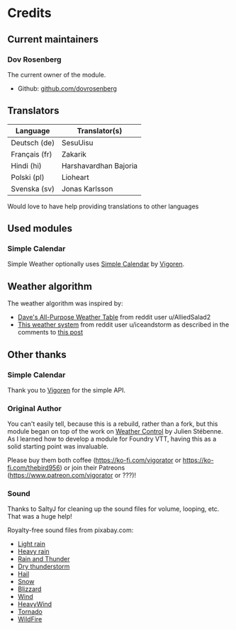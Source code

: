 # Credits

## Current maintainers

### Dov Rosenberg

The current owner of the module.

- Github: [github.com/dovrosenberg](https://github.com/dovrosenberg)

## Translators

| Language                  | Translator(s)                                                               |
|---------------------------|-----------------------------------------------------------------------------|
| Deutsch (de)              | SesuUisu                                                                    |
| Français (fr)             | Zakarik                                                                     |
| Hindi (hi)                | Harshavardhan Bajoria                                                       |
| Polski (pl)               | Lioheart                                                                    |
| Svenska (sv)              | Jonas Karlsson                                                              |

Would love to have help providing translations to other languages

## Used modules

### Simple Calendar

Simple Weather optionally uses [Simple Calendar](https://github.com/vigoren/foundryvtt-simple-calendar) by [Vigoren](https://github.com/vigoren). 

## Weather algorithm
The weather algorithm was inspired by:
- [Dave's All-Purpose Weather Table](https://docs.google.com/spreadsheets/d/1j0d1MtsWtJT-Q-Ncbl8DsBlf6cK51j5T13JTll5bSTE/edit#gid=0) from reddit user u/AlliedSalad2 
- [This weather system](https://github.com/dovrosenberg/foundry-simple-weather/blob/master/docs/weather.png) from reddit user u/iceandstorm as described in the comments to [this post](https://www.reddit.com/r/rpg/comments/p0wq9n/weather_hex_flower_random_weather_generation/)

## Other thanks

### Simple Calendar
Thank you to [Vigoren](https://github.com/vigoren) for the simple API.

### Original Author

You can't easily tell, because this is a rebuild, rather than a fork, but this module began on top of the work on [Weather Control](https://gitlab.com/jstebenne/foundryvtt-weather-control) by Julien Stébenne.  As I learned how to develop a module for Foundry VTT, having this as a solid starting point was invaluable.

Please buy them both coffee (https://ko-fi.com/vigorator  or https://ko-fi.com/thebird956) or join their Patreons (https://www.patreon.com/vigorator or ???)!

### Sound 
Thanks to SaltyJ for cleaning up the sound files for volume, looping, etc.  That was a huge help!

Royalty-free sound files from pixabay.com:
* [Light rain](https://pixabay.com/sound-effects/calming-rain-257596/)
* [Heavy rain](https://pixabay.com/sound-effects/rain-sounds-210646/) 
* [Rain and Thunder](https://pixabay.com/sound-effects/rain-and-thunder-sfx-12820/)
* [Dry thunderstorm](https://pixabay.com/sound-effects/peals-of-thunder-191992/)
* [Hail](https://pixabay.com/sound-effects/hail-74904/)
* [Snow](https://pixabay.com/sound-effects/snow-on-umbrella-61498/)
* [Blizzard](https://pixabay.com/sound-effects/wind-artic-cold-6195/)
* [Wind](https://pixabay.com/sound-effects/wind-sound-301491/)
* [HeavyWind](https://pixabay.com/sound-effects/wind-128967/)
* [Tornado](https://pixabay.com/sound-effects/tornado-sound-better-quality-68141/)
* [WildFire](https://pixabay.com/sound-effects/digital-wildfire-64073/)

